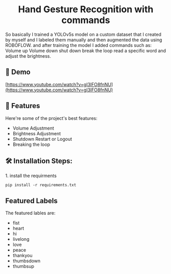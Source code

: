 <h1 align="center" id="title">Hand Gesture Recognition with commands</h1>

<p id="description">So basically I trained a YOLOv5s model on a custom dataset that I created by myself and I labeled them manually and then augmented the data using ROBOFLOW. and after training the model I added commands such as: Volume up Volume down shut down break the loop read a specific word and adjust the brightness.</p>

<h2>🚀 Demo</h2>

[https://www.youtube.com/watch?v=gI3lFO8fnNU](https://www.youtube.com/watch?v=gI3lFO8fnNU)

  
  
<h2>🧐 Features</h2>

Here're some of the project's best features:

*   Volume Adjustment
*   Brightness Adjustment
*   Shutdown Restart or Logout
*   Breaking the loop

<h2>🛠️ Installation Steps:</h2>

<p>1. install the requirments</p>

```
pip install -r requirements.txt
```
<h2>Featured Labels</h2>

The featured lables are:

*   fist
*   heart
*   hi
*   livelong
*   love
*   peace
*   thankyou
*   thumbsdown
*   thumbsup

